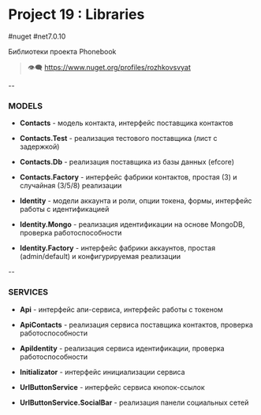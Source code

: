 # Project 19 : Libraries
#nuget #net7.0.10

Библиотеки проекта Phonebook

> :eye_speech_bubble: https://www.nuget.org/profiles/rozhkovsvyat

--

### MODELS

* **Contacts** - модель контакта, интерфейс поставщика контактов

* **Contacts.Test** - реализация тестового поставщика (лист с задержкой)

* **Contacts.Db** - реализация поставщика из базы данных (efcore)
  
* **Contacts.Factory** - интерфейс фабрики контактов, простая (3) и случайная (3/5/8) реализации

* **Identity** - модели аккаунта и роли, опции токена, формы, интерфейс работы с идентификацией

* **Identity.Mongo** - реализация идентификации на основе MongoDB, проверка работоспособности

* **Identity.Factory** - интерфейс фабрики аккаунтов, простая (admin/default) и конфигурируемая реализации

--

### SERVICES

* **Api** - интерфейс апи-сервиса, интерфейс работы с токеном

* **ApiContacts** - реализация сервиса поставщика контактов, проверка работоспособности

* **ApiIdentity** - реализация сервиса идентификации, проверка работоспособности

* **Initializator** - интерфейс инициализации сервиса

* **UrlButtonService** - интерфейс сервиса кнопок-ссылок

* **UrlButtonService.SocialBar** - реализация панели социальных сетей
